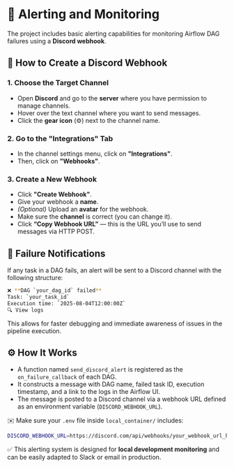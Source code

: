 # 🔔 Alerting and Monitoring

The project includes basic alerting capabilities for monitoring Airflow DAG failures using a **Discord webhook**.


## 📣 How to Create a Discord Webhook

### 1. Choose the Target Channel
- Open **Discord** and go to the **server** where you have permission to manage channels.
- Hover over the text channel where you want to send messages.
- Click the **gear icon** (⚙️) next to the channel name.

### 2. Go to the "Integrations" Tab
- In the channel settings menu, click on **"Integrations"**.
- Then, click on **"Webhooks"**.

### 3. Create a New Webhook
- Click **"Create Webhook"**.
- Give your webhook a **name**.
- *(Optional)* Upload an **avatar** for the webhook.
- Make sure the **channel** is correct (you can change it).
- Click **“Copy Webhook URL”** — this is the URL you’ll use to send messages via HTTP POST.

## 🚨 Failure Notifications

If any task in a DAG fails, an alert will be sent to a Discord channel with the following structure:

```bash
❌ **DAG `your_dag_id` failed**
Task: `your_task_id`
Execution time: `2025-08-04T12:00:00Z`
🔍 View logs
```

This allows for faster debugging and immediate awareness of issues in the pipeline execution.
## ⚙️ How It Works

- A function named `send_discord_alert` is registered as the `on_failure_callback` of each DAG.
- It constructs a message with DAG name, failed task ID, execution timestamp, and a link to the logs in the Airflow UI.
- The message is posted to a Discord channel via a webhook URL defined as an environment variable (`DISCORD_WEBHOOK_URL`).

✉️ Make sure your `.env` file inside `local_container/` includes:

```bash
DISCORD_WEBHOOK_URL=https://discord.com/api/webhooks/your_webhook_url_here
```
✅ This alerting system is designed for **local development monitoring** and can be easily adapted to Slack or email in
production.
